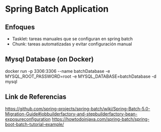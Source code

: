 # Spring Batch Application
## Enfoques
- Tasklet: tareas manuales que se configuran en spring batch
- Chunk: tareas automatizadas y evitar configuración manual

## Mysql Database (on Docker)
docker run -p 3306:3306 --name batchDatabase -e MYSQL_ROOT_PASSWORD=root -e MYSQL_DATABASE=batchDatabase -d mysql

## Link de Referencias
https://github.com/spring-projects/spring-batch/wiki/Spring-Batch-5.0-Migration-Guide#jobbuilderfactory-and-stepbuilderfactory-bean-exposureconfiguration
https://howtodoinjava.com/spring-batch/spring-boot-batch-tutorial-example/
